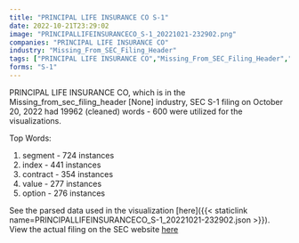 ```yaml
---
title: "PRINCIPAL LIFE INSURANCE CO S-1"
date: 2022-10-21T23:29:02
image: "PRINCIPALLIFEINSURANCECO_S-1_20221021-232902.png"
companies: "PRINCIPAL LIFE INSURANCE CO"
industry: "Missing_From_SEC_Filing_Header"
tags: ["PRINCIPAL LIFE INSURANCE CO","Missing_From_SEC_Filing_Header","10-20-2022","S-1"]
forms: "S-1"
---
```

PRINCIPAL LIFE INSURANCE CO, which is in the Missing_from_sec_filing_header [None] industry, SEC S-1 filing on October 20, 2022 had 19962 (cleaned) words - 600 were utilized for the visualizations.

Top Words:
1. segment - 724 instances
2. index - 441 instances
3. contract - 354 instances
4. value - 277 instances
5. option - 276 instances


See the parsed data used in the visualization [here]({{< staticlink name=PRINCIPALLIFEINSURANCECO_S-1_20221021-232902.json >}}).  
View the actual filing on the SEC website [here](https://www.sec.gov/Archives/edgar/data/9712/0000009712-22-000015.txt)